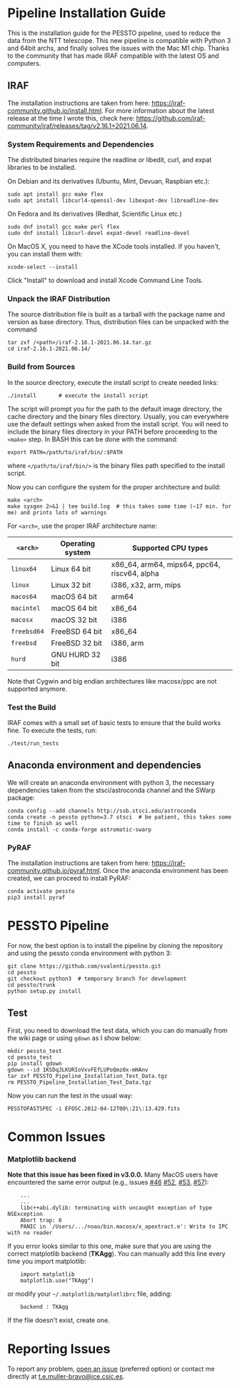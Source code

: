 # Pipeline Installation Guide

This is the installation guide for the PESSTO pipeline, used to reduce the data from the NTT telescope.
This new pipeline is compatible with Python 3 and 64bit archs, and finally solves the issues with the Mac M1 chip.
Thanks to the community that has made IRAF compatible with the latest OS and computers.



## IRAF

The installation instructions are taken from here: https://iraf-community.github.io/install.html.
For more information about the latest release at the time I wrote this, check here: https://github.com/iraf-community/iraf/releases/tag/v2.16.1+2021.06.14.

### System Requirements and Dependencies

The distributed binaries require the readline or libedit, curl, and
expat libraries to be installed.

On Debian and its derivatives (Ubuntu, Mint, Devuan, Raspbian etc.):

```code
sudo apt install gcc make flex
sudo apt install libcurl4-openssl-dev libexpat-dev libreadline-dev
```

On Fedora and its derivatives (Redhat, Scientific Linux etc.)

```code
sudo dnf install gcc make perl flex
sudo dnf install libcurl-devel expat-devel readline-devel
```

On MacOS X, you need to have the XCode tools installed. If you
haven't, you can install them with:

```code
xcode-select --install
```

Click "Install" to download and install Xcode Command Line Tools.

### Unpack the IRAF Distribution

The source distribution file is built as a tarball with the package
name and version as base directory. Thus, distribution files can be
unpacked with the command

```code
tar zxf /<path>/iraf-2.16.1-2021.06.14.tar.gz
cd iraf-2.16.1-2021.06.14/
```


### Build from Sources

In the source directory, execute the install script to create needed
links:

```code
./install 		# execute the install script
```

The script will prompt you for the path to the default image 
directory, the cache directory and the binary files directory.
Usually, you can everywhere use the default settings when asked from 
the install script. You will need to include the binary files 
directory in your PATH before proceeding to the `<make>` step.
In BASH this can be done with the command:

```code
export PATH=/path/to/iraf/bin/:$PATH
```

where `</path/to/iraf/bin/>` is the binary files path specified to 
the install script.

Now you can configure the system for the proper architecture and build:

```code
make <arch>
make sysgen 2>&1 | tee build.log  # this takes some time (~17 min. for me) and prints lots of warnings
```

For `<arch>`, use the proper IRAF architecture name:

`<arch>`   | Operating system | Supported CPU types
-----------|------------------|---------------------------------------
`linux64`  | Linux 64 bit     | x86_64, arm64, mips64, ppc64, riscv64, alpha
`linux`    | Linux 32 bit     | i386, x32, arm, mips
`macos64`  | macOS 64 bit     | arm64
`macintel` | macOS 64 bit     | x86_64
`macosx`   | macOS 32 bit     | i386
`freebsd64`| FreeBSD 64 bit   | x86_64
`freebsd`  | FreeBSD 32 bit   | i386, arm
`hurd`     | GNU HURD 32 bit  | i386

Note that Cygwin and big endian architectures like macosx/ppc are not
supported anymore.


### Test the Build

IRAF comes with a small set of basic tests to ensure that the build
works fine.  To execute the tests, run:

```code
./test/run_tests
```



## Anaconda environment and dependencies

We will create an anaconda environment with python 3, the necessary dependencies taken from the stsci/astroconda channel and the SWarp package:

```code
conda config --add channels http://ssb.stsci.edu/astroconda
conda create -n pessto python=3.7 stsci  # be patient, this takes some time to finish as well
conda install -c conda-forge astromatic-swarp
```

### PyRAF

The installation instructions are taken from here: https://iraf-community.github.io/pyraf.html.
Once the anaconda environment has been created, we can proceed to install PyRAF:

```code
conda activate pessto
pip3 install pyraf
```





# PESSTO Pipeline

For now, the best option is to install the pipeline by cloning the repository and using the pessto conda environment with python 3:

```code
git clone https://github.com/svalenti/pessto.git
cd pessto
git checkout python3  # temporary branch for development
cd pessto/trunk
python setup.py install
```

## Test

First, you need to download the test data, which you can do manually from the wiki page or using `gdown` as I show below:

```code
mkdir pessto_test
cd pessto_test
pip install gdown
gdown --id 1KSDqJLKURIoVxvFEfLUPoQmz0x-mHAnv
tar zxf PESSTO_Pipeline_Installation_Test_Data.tgz
rm PESSTO_Pipeline_Installation_Test_Data.tgz
```

Now you can run the test in the usual way:

```code
PESSTOFASTSPEC -i EFOSC.2012-04-12T00\:21\:13.429.fits
```


# Common Issues

### Matplotlib backend

**Note that this issue has been fixed in v3.0.0.**
Many MacOS users have encountered the same error output (e.g., issues [#46](https://github.com/svalenti/pessto/issues/46) [#52](https://github.com/svalenti/pessto/issues/52), [#53](https://github.com/svalenti/pessto/issues/53), [#57](https://github.com/svalenti/pessto/issues/57)):

```code
	...
	...
	libc++abi.dylib: terminating with uncaught exception of type NSException
	Abort trap: 6
	PANIC in `/Users/.../noao/bin.macosx/x_apextract.e': Write to IPC with no reader
```

If you error looks similar to this one, make sure that you are using the correct matplotlib backend (**TKAgg**). You can manually add this line every time you import matplotlib:

```code
	import matplotlib
	matplotlib.use("TKAgg")
```

or modify your `~/.matplotlib/matplotlibrc` file, adding:

```code
	backend : TKAgg
``` 

If the file doesn't exist, create one.

# Reporting Issues

To report any problem, [open an issue](https://github.com/svalenti/pessto/issues) (preferred option) or contact me directly at t.e.muller-bravo@ice.csic.es.

